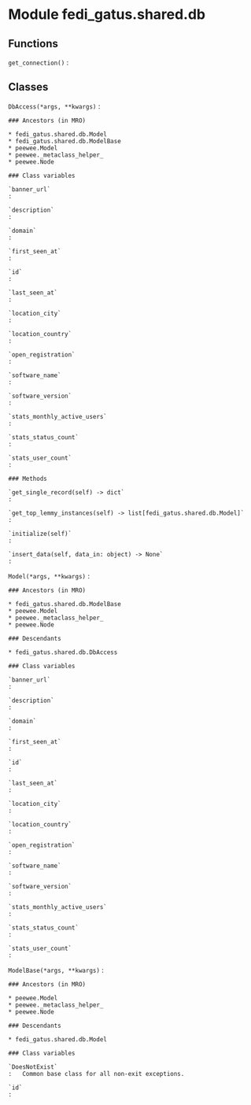 Module fedi_gatus.shared.db
===========================

Functions
---------

    
`get_connection()`
:   

Classes
-------

`DbAccess(*args, **kwargs)`
:   

    ### Ancestors (in MRO)

    * fedi_gatus.shared.db.Model
    * fedi_gatus.shared.db.ModelBase
    * peewee.Model
    * peewee._metaclass_helper_
    * peewee.Node

    ### Class variables

    `banner_url`
    :

    `description`
    :

    `domain`
    :

    `first_seen_at`
    :

    `id`
    :

    `last_seen_at`
    :

    `location_city`
    :

    `location_country`
    :

    `open_registration`
    :

    `software_name`
    :

    `software_version`
    :

    `stats_monthly_active_users`
    :

    `stats_status_count`
    :

    `stats_user_count`
    :

    ### Methods

    `get_single_record(self) ‑> dict`
    :

    `get_top_lemmy_instances(self) ‑> list[fedi_gatus.shared.db.Model]`
    :

    `initialize(self)`
    :

    `insert_data(self, data_in: object) ‑> None`
    :

`Model(*args, **kwargs)`
:   

    ### Ancestors (in MRO)

    * fedi_gatus.shared.db.ModelBase
    * peewee.Model
    * peewee._metaclass_helper_
    * peewee.Node

    ### Descendants

    * fedi_gatus.shared.db.DbAccess

    ### Class variables

    `banner_url`
    :

    `description`
    :

    `domain`
    :

    `first_seen_at`
    :

    `id`
    :

    `last_seen_at`
    :

    `location_city`
    :

    `location_country`
    :

    `open_registration`
    :

    `software_name`
    :

    `software_version`
    :

    `stats_monthly_active_users`
    :

    `stats_status_count`
    :

    `stats_user_count`
    :

`ModelBase(*args, **kwargs)`
:   

    ### Ancestors (in MRO)

    * peewee.Model
    * peewee._metaclass_helper_
    * peewee.Node

    ### Descendants

    * fedi_gatus.shared.db.Model

    ### Class variables

    `DoesNotExist`
    :   Common base class for all non-exit exceptions.

    `id`
    :